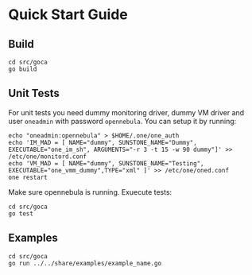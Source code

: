 # Quick Start Guide
## Build

```
cd src/goca
go build
```

## Unit Tests

For unit tests you need dummy monitoring driver, dummy VM driver and user ``oneadmin`` with password ``opennebula``.
You can setup it by running:
```
echo "oneadmin:opennebula" > $HOME/.one/one_auth
echo 'IM_MAD = [ NAME="dummy", SUNSTONE_NAME="Dummy", EXECUTABLE="one_im_sh", ARGUMENTS="-r 3 -t 15 -w 90 dummy"]' >> /etc/one/monitord.conf
echo 'VM_MAD = [ NAME="dummy", SUNSTONE_NAME="Testing", EXECUTABLE="one_vmm_dummy",TYPE="xml" ]' >> /etc/one/oned.conf
one restart
```
Make sure opennebula is running. Exuecute tests:
```
cd src/goca
go test
```

## Examples

```
cd src/goca
go run ../../share/examples/example_name.go
```
